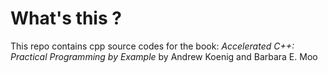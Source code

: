 # What's this ?
This repo contains cpp source codes for the book:
*Accelerated C++: Practical Programming by Example* by Andrew Koenig and Barbara E. Moo
